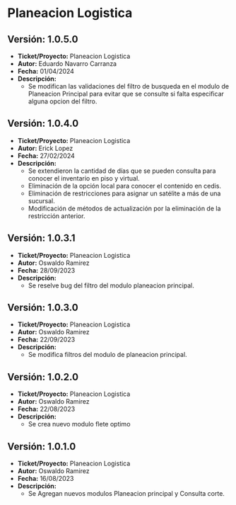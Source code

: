 # Planeacion Logistica

## Versión: 1.0.5.0
- __Ticket/Proyecto:__ Planeacion Logistica
- __Autor:__ Eduardo Navarro Carranza
- __Fecha:__ 01/04/2024
- __Descripción:__
  - Se modifican las validaciones del filtro de busqueda en el modulo de Planeacion Principal para evitar que se consulte si falta especificar alguna opcion del filtro.

## Versión: 1.0.4.0
- __Ticket/Proyecto:__ Planeacion Logistica
- __Autor:__ Erick Lopez
- __Fecha:__ 27/02/2024
- __Descripción:__
  - Se extendieron la cantidad de días que se pueden consulta para conocer el inventario en piso y virtual.
  - Eliminación de la opción local para conocer el contenido en cedis.
  - Eliminación de restricciones para asignar un satélite a más de una sucursal.
  - Modificación de métodos de actualización por la eliminación de la restricción anterior.
  
## Versión: 1.0.3.1
- __Ticket/Proyecto:__ Planeacion Logistica
- __Autor:__ Oswaldo Ramirez
- __Fecha:__ 28/09/2023
- __Descripción:__
  - Se reselve bug del filtro del modulo planeacion principal.

## Versión: 1.0.3.0
- __Ticket/Proyecto:__ Planeacion Logistica
- __Autor:__ Oswaldo Ramirez
- __Fecha:__ 22/09/2023
- __Descripción:__
  - Se modifica filtros del modulo de planeacion principal.
  
## Versión: 1.0.2.0
- __Ticket/Proyecto:__ Planeacion Logistica
- __Autor:__ Oswaldo Ramirez
- __Fecha:__ 22/08/2023
- __Descripción:__
  - Se crea nuevo modulo flete optimo

## Versión: 1.0.1.0
- __Ticket/Proyecto:__ Planeacion Logistica
- __Autor:__ Oswaldo Ramirez
- __Fecha:__ 16/08/2023
- __Descripción:__
  - Se Agregan nuevos modulos Planeacion principal y Consulta corte.
 

